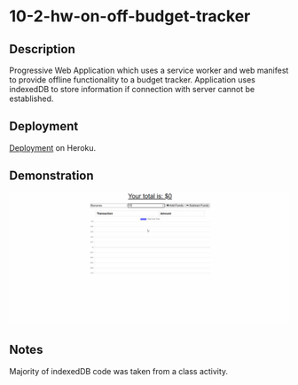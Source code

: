 # 10-2-hw-on-off-budget-tracker

## Description

Progressive Web Application which uses a service worker and web manifest to provide offline functionality to a budget tracker. Application uses indexedDB to store information if connection with server cannot be established.

## Deployment

[Deployment](https://hw-10-2-offline-budget.herokuapp.com/) on Heroku.

## Demonstration

![Demonstration of application showing add and removing budget](./budget-tracker.gif)

## Notes

Majority of indexedDB code was taken from a class activity.
